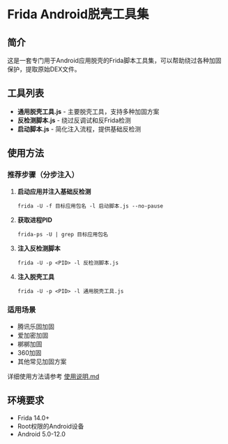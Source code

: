 # Frida Android脱壳工具集

## 简介

这是一套专门用于Android应用脱壳的Frida脚本工具集，可以帮助绕过各种加固保护，提取原始DEX文件。

## 工具列表

- **通用脱壳工具.js** - 主要脱壳工具，支持多种加固方案
- **反检测脚本.js** - 绕过反调试和反Frida检测
- **启动脚本.js** - 简化注入流程，提供基础反检测

## 使用方法

### 推荐步骤（分步注入）

1. **启动应用并注入基础反检测**
   ```
   frida -U -f 目标应用包名 -l 启动脚本.js --no-pause
   ```

2. **获取进程PID**
   ```
   frida-ps -U | grep 目标应用包名
   ```

3. **注入反检测脚本**
   ```
   frida -U -p <PID> -l 反检测脚本.js
   ```

4. **注入脱壳工具**
   ```
   frida -U -p <PID> -l 通用脱壳工具.js
   ```

### 适用场景

- 腾讯乐固加固
- 爱加密加固
- 梆梆加固
- 360加固
- 其他常见加固方案

详细使用方法请参考 [使用说明.md](使用说明.md)

## 环境要求

- Frida 14.0+
- Root权限的Android设备
- Android 5.0-12.0 